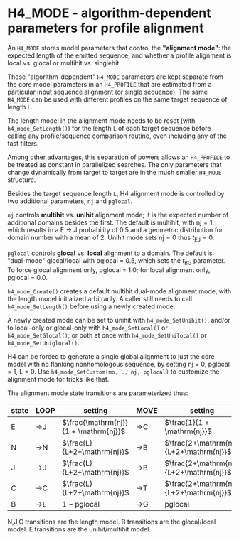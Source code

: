 # H4_MODE - algorithm-dependent parameters for profile alignment

An `H4_MODE` stores model parameters that control the **"alignment
mode"**: the expected length of the emitted sequence, and whether a
profile alignment is local vs. glocal or multihit vs. singlehit.

These "algorithm-dependent" `H4_MODE` parameters are kept separate
from the core model parameters in an `H4_PROFILE` that are estimated
from a particular input sequence alignment (or single sequence).  The
same `H4_MODE` can be used with different profiles on the same target
sequence of length `L`.

The length model in the alignment mode needs to be reset (with
`h4_mode_SetLength()`) for the length `L` of each target sequence
before calling any profile/sequence comparison routine, even including
any of the fast filters.

Among other advantages, this separation of powers allows an
`H4_PROFILE` to be treated as constant in parallelized searches. The
only parameters that change dynamically from target to target are in
the much smaller `H4_MODE` structure.

Besides the target sequence length `L`, H4 alignment mode is
controlled by two additional parameters, `nj` and `pglocal`.

`nj` controls **multihit** vs. **unihit** alignment mode; it is the
expected number of additional domains besides the first.  The default
is multihit, with $\mathrm{nj} = 1$, which results in a E
$\rightarrow$ J probability of 0.5 and a geometric distribution for
domain number with a mean of 2. Unihit mode sets $\mathrm{nj} = 0$
thus $t_{\mathrm{EJ}} = 0$.

`pglocal` controls **glocal** vs. **local** alignment to a domain. The
default is "dual-mode" glocal/local with pglocal = 0.5, which sets the
$t_{\mathrm{BG}}$ parameter. To force glocal alignment only, pglocal
= 1.0; for local alignment only, pglocal = 0.0.

`h4_mode_Create()` creates a default multihit dual-mode alignment
mode, with the length model initialized arbitrarily. A caller still
needs to call `h4_mode_SetLength()` before using a newly created mode.

A newly created mode can be set to unihit with `h4_mode_SetUnihit()`,
and/or to local-only or glocal-only with `h4_mode_SetLocal()` or
`h4_mode_SetGlocal()`; or both at once with `h4_mode_SetUnilocal()` or
`h4_mode_SetUniglocal()`.

H4 can be forced to generate a single global alignment to just the
core model with no flanking nonhomologous sequence, by setting nj = 0,
pglocal = 1, L = 0. Use `h4_mode_SetCustom(mo, L, nj, pglocal)` to
customize the alignment mode for tricks like that.

The alignment mode state transitions are parameterized thus:

| state |  LOOP  |  setting | MOVE | setting |
|-------|--------|----------------------------------------|-----|-----------------------------------------|
|   E   |   ->J  |  $\frac{\mathrm{nj}}{1 + \mathrm{nj}}$ | ->C | $\frac{1}{1 + \mathrm{nj}}$             |
|   N   |   ->N  |  $\frac{L}{L+2+\mathrm{nj}}$           | ->B | $\frac{2+\mathrm{nj}}{L+2+\mathrm{nj}}$ |
|   J   |   ->J  |  $\frac{L}{L+2+\mathrm{nj}}$           | ->B | $\frac{2+\mathrm{nj}}{L+2+\mathrm{nj}}$ |
|   C   |   ->C  |  $\frac{L}{L+2+\mathrm{nj}}$           | ->T | $\frac{2+\mathrm{nj}}{L+2+\mathrm{nj}}$ |
|   B   |   ->L  |  $1 - \mathrm{pglocal}$                | ->G | $\mathrm{pglocal}$                      |

N,J,C transitions are the length model. B transitions are the
glocal/local model. E transitions are the unihit/multihit model.
